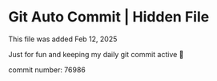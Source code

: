 # Git Auto Commit | Hidden File

This file was added Feb 12, 2025

Just for fun and keeping my daily git commit active 🤪

commit number: 76986
